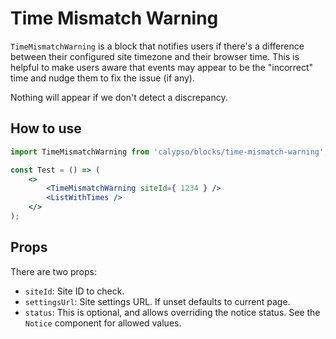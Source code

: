 # Time Mismatch Warning

`TimeMismatchWarning` is a block that notifies users if there's a difference between their configured site timezone and their browser time. This is helpful to make users aware that events may appear to be the "incorrect" time and nudge them to fix the issue (if any).

Nothing will appear if we don't detect a discrepancy.

## How to use

```jsx
import TimeMismatchWarning from 'calypso/blocks/time-mismatch-warning';

const Test = () => (
	<>
		<TimeMismatchWarning siteId={ 1234 } />
		<ListWithTimes />
	</>
);
```

## Props

There are two props:
- `siteId`: Site ID to check.
- `settingsUrl`: Site settings URL. If unset defaults to current page.
- `status`: This is optional, and allows overriding the notice status. See the `Notice` component for allowed values.
